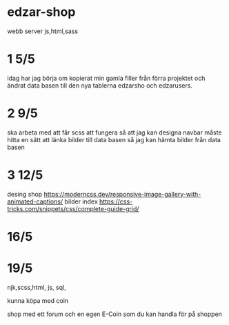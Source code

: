 


# edzar-shop
webb server 
js,html,sass
# 1 5/5
idag har jag börja om kopierat min gamla filler från förra projektet och ändrat data basen till den nya tablerna edzarsho och edzarusers. 

 



# 2 9/5
ska arbeta med att får scss att fungera så att jag kan designa navbar 
måste hitta en sätt att länka bilder till data basen så jag kan hämta bilder från data basen
# 3 12/5
desing shop https://moderncss.dev/responsive-image-gallery-with-animated-captions/
bilder index https://css-tricks.com/snippets/css/complete-guide-grid/
# 16/5
# 19/5
njk,scss,html, js, sql, 

kunna köpa med coin 

shop med ett forum och en egen E-Coin som du kan handla för på shoppen




 